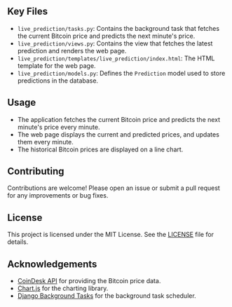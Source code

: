 ## Key Files

- `live_prediction/tasks.py`: Contains the background task that fetches the current Bitcoin price and predicts the next minute's price.
- `live_prediction/views.py`: Contains the view that fetches the latest prediction and renders the web page.
- `live_prediction/templates/live_prediction/index.html`: The HTML template for the web page.
- `live_prediction/models.py`: Defines the `Prediction` model used to store predictions in the database.

## Usage

- The application fetches the current Bitcoin price and predicts the next minute's price every minute.
- The web page displays the current and predicted prices, and updates them every minute.
- The historical Bitcoin prices are displayed on a line chart.

## Contributing

Contributions are welcome! Please open an issue or submit a pull request for any improvements or bug fixes.

## License

This project is licensed under the MIT License. See the [LICENSE](LICENSE) file for details.

## Acknowledgements

- [CoinDesk API](https://www.coindesk.com/coindesk-api) for providing the Bitcoin price data.
- [Chart.js](https://www.chartjs.org/) for the charting library.
- [Django Background Tasks](https://django-background-tasks.readthedocs.io/en/latest/) for the background task scheduler.
